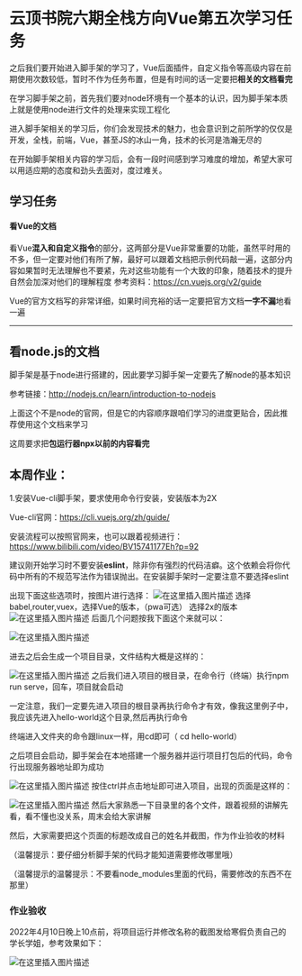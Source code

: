 # 云顶书院六期全栈方向Vue第五次学习任务
之后我们要开始进入脚手架的学习了，Vue后面插件，自定义指令等高级内容在前期使用次数较低，暂时不作为任务布置，但是有时间的话一定要把**相关的文档看完**

在学习脚手架之前，首先我们要对node环境有一个基本的认识，因为脚手架本质上就是使用node进行文件的处理来实现工程化

进入脚手架相关的学习后，你们会发现技术的魅力，也会意识到之前所学的仅仅是开发，全栈，前端，Vue，甚至JS的冰山一角，技术的长河是浩瀚无尽的

在开始脚手架相关内容的学习后，会有一段时间感到学习难度的增加，希望大家可以用适应期的态度和劲头去面对，度过难关。



## 学习任务

#### 看Vue的文档
看Vue**混入和自定义指令**的部分，这两部分是Vue非常重要的功能，虽然平时用的不多，但一定要对他们有所了解，最好可以跟着文档把示例代码敲一遍，这部分内容如果暂时无法理解也不要紧，先对这些功能有一个大致的印象，随着技术的提升自然会加深对他们的理解程度
参考资料：https://cn.vuejs.org/v2/guide

Vue的官方文档写的非常详细，如果时间充裕的话一定要把官方文档**一字不漏**地看一遍

------

## 看node.js的文档

脚手架是基于node进行搭建的，因此要学习脚手架一定要先了解node的基本知识

参考链接：http://nodejs.cn/learn/introduction-to-nodejs

上面这个不是node的官网，但是它的内容顺序跟咱们学习的进度更贴合，因此推荐使用这个文档来学习

这周要求把**包运行器npx以前的内容看完**

## 本周作业：

1.安装Vue-cli脚手架，要求使用命令行安装，安装版本为2X

Vue-cli官网：https://cli.vuejs.org/zh/guide/

安装流程可以按照官网来，也可以跟着视频进行：https://www.bilibili.com/video/BV15741177Eh?p=92

建议刚开始学习时不要安装**eslint**，除非你有强烈的代码洁癖。这个依赖会将你代码中所有的不规范写法作为错误抛出。在安装脚手架时一定要注意不要选择eslint

出现下面这些选项时，按图片进行选择：
![在这里插入图片描述](https://img-blog.csdnimg.cn/b38c47eaaf0b470cab179212aed3b32a.png)
选择babel,router,vuex，选择Vue的版本，（pwa可选）
选择2x的版本
![在这里插入图片描述](https://img-blog.csdnimg.cn/945cab5a6d8543449502c22a4adcaddd.png)
后面几个问题按我下面这个来就可以：

![在这里插入图片描述](https://img-blog.csdnimg.cn/da2dacf93b29436f8da2805004dbd365.png)

进去之后会生成一个项目目录，文件结构大概是这样的：

![在这里插入图片描述](https://img-blog.csdnimg.cn/523cd7bc801946c497252389134efe3b.png)
之后我们进入项目的根目录，在命令行（终端）执行npm run serve，回车，项目就会启动

一定注意，我们一定要先进入项目的根目录再执行命令才有效，像我这里例子中，我应该先进入hello-world这个目录,然后再执行命令

终端进入文件夹的命令跟linux一样，用cd即可（ cd hello-world）

之后项目会启动，脚手架会在本地搭建一个服务器并运行项目打包后的代码，命令行出现服务器地址即为成功

![在这里插入图片描述](https://img-blog.csdnimg.cn/468d3c7a392b40a283d9eab8ba23b3b0.png)
按住ctrl并点击地址即可进入项目，出现的页面是这样的：

![在这里插入图片描述](https://img-blog.csdnimg.cn/90e7832035d149a0b9b07b1109539e6e.png)
然后大家熟悉一下目录里的各个文件，跟着视频的讲解先看，看不懂也没关系，周末会给大家讲解

然后，大家需要把这个页面的标题改成自己的姓名并截图，作为作业验收的材料

（温馨提示：要仔细分析脚手架的代码才能知道需要修改哪里哦）

（温馨提示的温馨提示：不要看node_modules里面的代码，需要修改的东西不在那里）

### 作业验收

2022年4月10日晚上10点前，将项目运行并修改名称的截图发给寒假负责自己的学长学姐，参考效果如下：

![在这里插入图片描述](https://img-blog.csdnimg.cn/eb36f2cc14eb454b99b60bbf5b7f73c9.png)